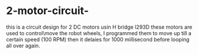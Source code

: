 # 2-motor-circuit-
this is a circuit design for 2 DC motors usin H bridge l293D
these motors are used to control\move the robot wheels, I programmed them to move up till a certain speed (100 RPM) then it delaies for 1000 millisecond before looping all over again. 
